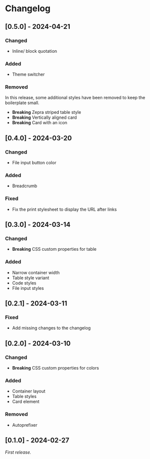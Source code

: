 # Changelog

## [0.5.0] - 2024-04-21

### Changed

- Inline/ block quotation

### Added

- Theme switcher

### Removed

In this release, some additional styles have been removed to keep the boilerplate small.

- **Breaking** Zepra striped table style
- **Breaking** Vertically aligned card
- **Breaking** Card with an icon

## [0.4.0] - 2024-03-20

### Changed

- File input button color

### Added

- Breadcrumb

### Fixed

- Fix the print stylesheet to display the URL after links

## [0.3.0] - 2024-03-14

### Changed

- **Breaking** CSS custom properties for table

### Added

- Narrow container width
- Table style variant
- Code styles
- File input styles

## [0.2.1] - 2024-03-11

### Fixed

- Add missing changes to the changelog

## [0.2.0] - 2024-03-10

### Changed

- **Breaking** CSS custom properties for colors

### Added

- Container layout
- Table styles
- Card element

### Removed

- Autoprefixer

## [0.1.0] - 2024-02-27

_First release._
